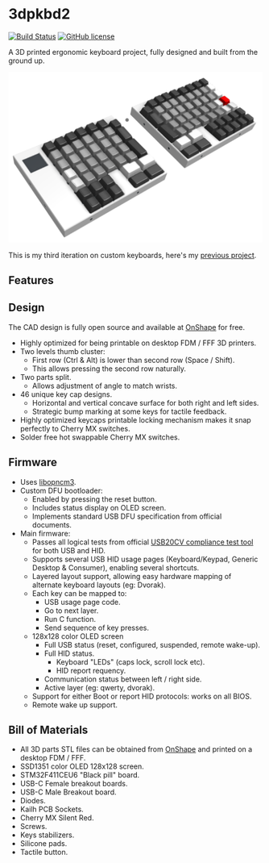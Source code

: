 # 3dpkbd2

[![Build Status](https://travis-ci.com/fornellas/3dpkbd2.svg?branch=master)](https://travis-ci.com/fornellas/3dpkbd2)
[![GitHub license](https://img.shields.io/badge/license-MIT-blue.svg)](LICENSE)

A 3D printed ergonomic keyboard project, fully designed and built from the ground up.

![](https://github.com/fornellas/3dpkbd2/raw/master/doc/images/render.png)

This is my third iteration on custom keyboards, here's my [previous project](https://fornellas.github.io/3d_printed_keyboard/).

## Features

## Design

The CAD design is fully open source and available at [OnShape](https://cad.onshape.com/documents/aac63e7135d7da5735b99a17/w/f43890cccdca58cca591f396/e/c1a5989178408103fe3ff512) for free.

- Highly optimized for being printable on desktop FDM / FFF 3D printers.
- Two levels thumb cluster:
  - First row (Ctrl & Alt) is lower than second row (Space / Shift).
  - This allows pressing the second row naturally.
- Two parts split.
  - Allows adjustment of angle to match wrists.
- 46 unique key cap designs.
  - Horizontal and vertical concave surface for both right and left sides.
  - Strategic bump marking at some keys for tactile feedback.
- Highly optimized keycaps printable locking mechanism makes it snap perfectly to Cherry MX switches.
- Solder free hot swappable Cherry MX switches.

## Firmware

- Uses [libopncm3](http://libopencm3.org/).
- Custom DFU bootloader:
  - Enabled by pressing the reset button.
  - Includes status display on OLED screen.
  - Implements standard USB DFU specification from official documents.
- Main firmware:
  - Passes all logical tests from official [USB20CV compliance test tool](https://www.usb.org/usb2tools) for both USB and HID.
  - Supports several USB HID usage pages (Keyboard/Keypad, Generic Desktop & Consumer), enabling several shortcuts.
  - Layered layout support, allowing easy hardware mapping of alternate keyboard layouts (eg: Dvorak).
  - Each key can be mapped to:
    - USB usage page code.
    - Go to next layer.
    - Run C function.
    - Send sequence of key presses.
  - 128x128 color OLED screen
    - Full USB status (reset, configured, suspended, remote wake-up).
    - Full HID status.
      - Keyboard "LEDs" (caps lock, scroll lock etc).
      - HID report requency.
    - Communication status between left / right side.
    - Active layer (eg: qwerty, dvorak).
  - Support for either Boot or report HID protocols: works on all BIOS.
  - Remote wake up support.

## Bill of Materials

- All 3D parts STL files can be obtained from [OnShape](https://cad.onshape.com/documents/aac63e7135d7da5735b99a17/w/f43890cccdca58cca591f396/e/c1a5989178408103fe3ff512) and printed on a desktop FDM / FFF.
- SSD1351 color OLED 128x128 screen.
- STM32F411CEU6 "Black pill" board.
- USB-C Female breakout boards.
- USB-C Male Breakout board.
- Diodes.
- Kailh PCB Sockets.
- Cherry MX Silent Red.
- Screws.
- Keys stabilizers.
- Silicone pads.
- Tactile button.
